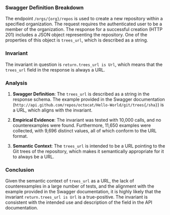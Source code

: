 ### Swagger Definition Breakdown

The endpoint `/orgs/{org}/repos` is used to create a new repository within a specified organization. The request requires the authenticated user to be a member of the organization. The response for a successful creation (HTTP 201) includes a JSON object representing the repository. One of the properties of this object is `trees_url`, which is described as a string.

### Invariant

The invariant in question is `return.trees_url is Url`, which means that the `trees_url` field in the response is always a URL.

### Analysis

1. **Swagger Definition**: The `trees_url` is described as a string in the response schema. The example provided in the Swagger documentation (`http://api.github.com/repos/octocat/Hello-World/git/trees{/sha}`) is a URL, which aligns with the invariant.

2. **Empirical Evidence**: The invariant was tested with 10,000 calls, and no counterexamples were found. Furthermore, 11,650 examples were collected, with 9,696 distinct values, all of which conform to the URL format.

3. **Semantic Context**: The `trees_url` is intended to be a URL pointing to the Git trees of the repository, which makes it semantically appropriate for it to always be a URL.

### Conclusion

Given the semantic context of `trees_url` as a URL, the lack of counterexamples in a large number of tests, and the alignment with the example provided in the Swagger documentation, it is highly likely that the invariant `return.trees_url is Url` is a true-positive. The invariant is consistent with the intended use and description of the field in the API documentation.
